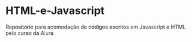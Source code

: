 # HTML-e-Javascript
Repositório para acomodação de códigos escritos em Javascript e HTML pelo curso da Alura
